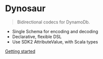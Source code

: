 # Dynosaur

> Bidirectional codecs for DynamoDb.

- Single Schema for encoding and decoding
- Declarative, flexible DSL
- Use SDK2 AttributeValue, with Scala types



[Getting started](installing.md)


